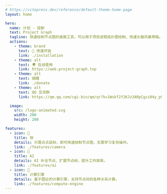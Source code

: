 ```yaml
---
# https://vitepress.dev/reference/default-theme-home-page
layout: home

hero:
  name: 计划 - 投射
  text: Project Graph
  tagline: 快速绘制节点图的桌面工具，可以用于项目进程拓扑图绘制、快速头脑风暴草稿。
  actions:
    - theme: brand
      text: 🚀 快速开始
      link: ./installation
    - theme: alt
      text: 🌍 在线使用
      link: https://web.project-graph.top
    - theme: alt
      text: 捐赠
      link: ./donate
    - theme: alt
      text: QQ 交流群
      link: https://qm.qq.com/cgi-bin/qm/qr?k=1Wskf2Y2KJz3ARpCgzi04y_p95a78Wku&jump_from=webapi&authKey=EkjB+oWihwZIfyqVsIv2dGrNv7bhSGSIULM3+ZLU2R5AVxOUKaIRwi6TKOHlT04/

  image:
    src: /logo-animated.svg
    width: 200
    height: 200

features:
  - icon: 🚀
    title: 快
    details: 只需点点鼠标，即可快速绘制节点图，无需学习复杂操作。
    link: ./features/camera
  - icon: 🧠
    title: AI
    details: AI 补全节点、扩展节点树，提升工作效率。
    link: ./features/ai
  - icon: 🧮
    title: 计算引擎
    details: 基于图论的计算引擎，支持节点间的各种关系计算。
    link: ./features/compute-engine
---
```

